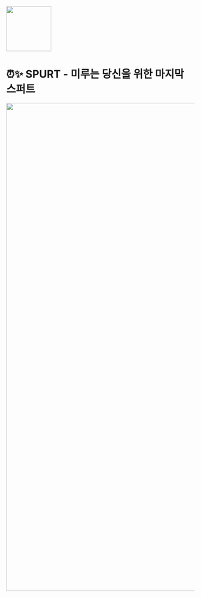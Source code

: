 <img src="![SPURT LOGO](https://github.com/user-attachments/assets/3f8bb97c-9b3d-499a-9036-cb4adb7be481)" width=120 />

# ⏰✨ SPURT - 미루는 당신을 위한 마지막 스퍼트
<p align="center"><img src="![0](https://github.com/user-attachments/assets/afd07d93-70f2-4eea-b2d8-9edda7bdf872)" width=1300></p>
